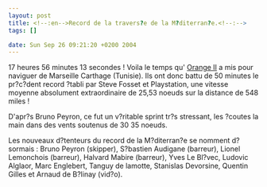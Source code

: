 ```yaml
--- 
layout: post
title: <!--:en-->Record de la travers?e de la M?diterran?e.<!--:-->
tags: []

date: Sun Sep 26 09:21:20 +0200 2004
---
```

<!--:en-->17 heures 56 minutes 13 secondes ! Voila le temps qu' <a href="http://www.maxi-catamaran-orange.com" hreflang="fr-en">Orange II</a> a mis pour naviguer de Marseille   Carthage (Tunisie). Ils ont donc battu de 50 minutes le pr?c?dent record ?tabli par Steve Fosset et Playstation,   une vitesse moyenne absolument extraordinaire de 25,53 noeuds sur la distance de 548 miles !

D'apr?s Bruno Peyron, ce fut un v?ritable sprint tr?s stressant, les ?coutes   la main dans des vents soutenus de 30   35 noeuds.

Les nouveaux d?tenteurs du record de la M?diterran?e se nomment d?sormais : Bruno Peyron (skipper), S?bastien Audigane (barreur), Lionel Lemonchois (barreur), Halvard Mabire (barreur), Yves Le Bl?vec, Ludovic Alglaor, Marc Englebert, Tanguy de lamotte, Stanislas Devorsine, Quentin Gilles et Arnaud de B?linay (vid?o).<!--:-->
